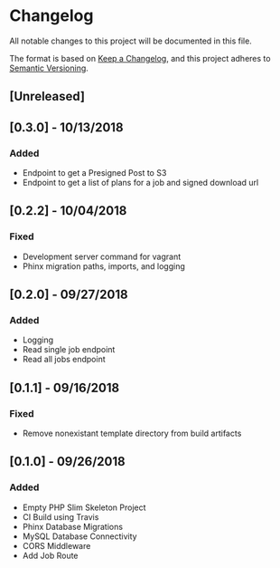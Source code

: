 # Changelog
All notable changes to this project will be documented in this file.

The format is based on [Keep a Changelog](https://keepachangelog.com/en/1.0.0/),
and this project adheres to [Semantic Versioning](https://semver.org/spec/v2.0.0.html).

## [Unreleased]

## [0.3.0] - 10/13/2018
### Added
 - Endpoint to get a Presigned Post to S3
 - Endpoint to get a list of plans for a job and signed download url

## [0.2.2] - 10/04/2018
### Fixed
 - Development server command for vagrant
 - Phinx migration paths, imports, and logging

## [0.2.0] - 09/27/2018
### Added
 - Logging
 - Read single job endpoint
 - Read all jobs endpoint

## [0.1.1] - 09/16/2018
### Fixed
 - Remove nonexistant template directory from build artifacts

## [0.1.0] - 09/26/2018
### Added
 - Empty PHP Slim Skeleton Project
 - CI Build using Travis
 - Phinx Database Migrations
 - MySQL Database Connectivity
 - CORS Middleware
 - Add Job Route
